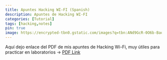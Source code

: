 ```yaml
---
title: Apuntes Hacking WI-FI (Spanish)
description: Apuntes de Hacking WI-FI 
categories: [Tutorial]
tags: [hacking,notes]
pin: true
image: https://encrypted-tbn0.gstatic.com/images?q=tbn:ANd9GcR-0O6b-BaoV_hj9IJHYMEpiHjVRbdDKmUIVQ&s
---
```


Aquí dejo enlace del PDF de mis apuntes de Hacking Wi-Fi, muy útiles para practicar en laboratorios -> [PDF Link](https://github.com/juanbelin/Apuntes-Hacking-WIFI/blob/main/Vulneraci%C3%B3n%20de%20redes%20WPA-WPA2(PSK).pdf)
